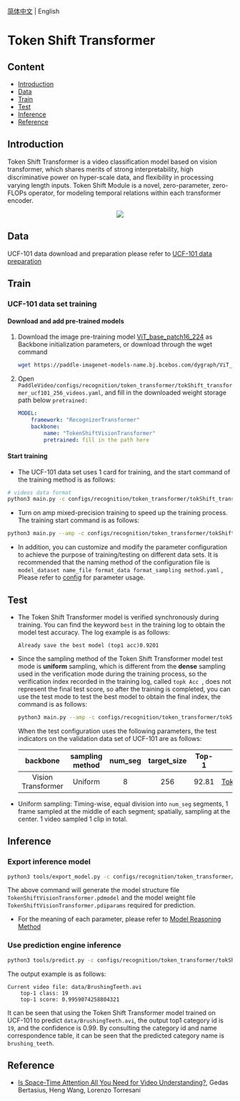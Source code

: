 [简体中文](../../../zh-CN/model_zoo/recognition/tokenshift_transformer.md) | English

# Token Shift Transformer

## Content

- [Introduction](#Introduction)
- [Data](#DATA)
- [Train](#Train)
- [Test](#Test)
- [Inference](#Inference)
- [Reference](#Reference)


## Introduction

Token Shift Transformer is a video classification model based on vision transformer, which shares merits of strong interpretability, high discriminative power on hyper-scale data, and ﬂexibility in processing varying length inputs. Token Shift Module is a novel, zero-parameter, zero-FLOPs operator, for modeling temporal relations within each transformer encoder.

<div align="center">
<img src="../../../images/tokenshift_structure.png">
</div>



## Data

UCF-101 data download and preparation please refer to [UCF-101 data preparation](../../dataset/ucf101.md)


## Train

### UCF-101 data set training

#### Download and add pre-trained models

1. Download the image pre-training model [ViT_base_patch16_224](https://paddle-imagenet-models-name.bj.bcebos.com/dygraph/ViT_base_patch16_224_pretrained.pdparams) as Backbone initialization parameters, or download through the wget command

   ```bash
   wget https://paddle-imagenet-models-name.bj.bcebos.com/dygraph/ViT_base_patch16_224_pretrained.pdparams
   ```

2. Open `PaddleVideo/configs/recognition/token_transformer/tokShift_transformer_ucf101_256_videos.yaml`, and fill in the downloaded weight storage path below `pretrained:`

    ```yaml
    MODEL:
        framework: "RecognizerTransformer"
        backbone:
            name: "TokenShiftVisionTransformer"
            pretrained: fill in the path here
    ```

#### Start training

- The UCF-101 data set uses 1 card for training, and the start command of the training method is as follows:

```bash
# videos data format
python3 main.py -c configs/recognition/token_transformer/tokShift_transformer_ucf101_256_videos.yaml --validate --seed=1234
```

- Turn on amp mixed-precision training to speed up the training process. The training start command is as follows:

```bash
python3 main.py --amp -c configs/recognition/token_transformer/tokShift_transformer_ucf101_256_videos.yaml --validate --seed=1234
```

- In addition, you can customize and modify the parameter configuration to achieve the purpose of training/testing on different data sets. It is recommended that the naming method of the configuration file is `model_dataset name_file format_data format_sampling method.yaml` , Please refer to [config](../../tutorials/config.md) for parameter usage.


## Test

- The Token Shift Transformer model is verified synchronously during training. You can find the keyword `best` in the training log to obtain the model test accuracy. The log example is as follows:

  ```
  Already save the best model (top1 acc)0.9201
  ```

- Since the sampling method of the Token Shift Transformer model test mode is **uniform** sampling, which is different from the **dense** sampling used in the verification mode during the training process, so the verification index recorded in the training log, called `topk Acc `, does not represent the final test score, so after the training is completed, you can use the test mode to test the best model to obtain the final index, the command is as follows:

  ```bash
  python3 main.py --amp -c configs/recognition/token_transformer/tokShift_transformer_ucf101_256_videos.yaml --test --seed=1234 -w 'output/TokenShiftVisionTransformer/TokenShiftVisionTransformer_best.pdparams'
  ```


  When the test configuration uses the following parameters, the test indicators on the validation data set of UCF-101 are as follows:


  | backbone | sampling method | num_seg | target_size | Top-1 | checkpoints |
  | :----------------: | :-----: | :-----: | :---------: | :----: | :----------------------------------------------------------: |
  | Vision Transformer | Uniform | 8 | 256 | 92.81 | [TokenShiftTransformer.pdparams](https://drive.google.com/drive/folders/1k_TpAqaJZYJE8C5g5pT9phdyk9DrY_XL?usp=sharing) |


- Uniform sampling: Timing-wise, equal division into `num_seg` segments, 1 frame sampled at the middle of each segment; spatially, sampling at the center. 1 video sampled 1 clip in total.

## Inference

### Export inference model

```bash
python3 tools/export_model.py -c configs/recognition/token_transformer/tokShift_transformer_ucf101_256_videos.yaml -p 'output/TokenShiftVisionTransformer/TokenShiftVisionTransformer_best.pdparams'
```

The above command will generate the model structure file `TokenShiftVisionTransformer.pdmodel` and the model weight file `TokenShiftVisionTransformer.pdiparams` required for prediction.

- For the meaning of each parameter, please refer to [Model Reasoning Method](../../usage.md#2-infer)

### Use prediction engine inference

```bash
python3 tools/predict.py -c configs/recognition/token_transformer/tokShift_transformer_ucf101_256_videos.yaml -i 'data/BrushingTeeth.avi' --model_file ./inference/TokenShiftVisionTransformer.pdmodel --params_file ./inference/TokenShiftVisionTransformer.pdiparams
```

The output example is as follows:

```
Current video file: data/BrushingTeeth.avi
	top-1 class: 19
	top-1 score: 0.9959074258804321
```

It can be seen that using the Token Shift Transformer model trained on UCF-101 to predict `data/BrushingTeeth.avi`, the output top1 category id is `19`, and the confidence is 0.99. By consulting the category id and name correspondence table, it can be seen that the predicted category name is `brushing_teeth`.

## Reference

- [Is Space-Time Attention All You Need for Video Understanding?](https://arxiv.org/pdf/2102.05095.pdf), Gedas Bertasius, Heng Wang, Lorenzo Torresani
